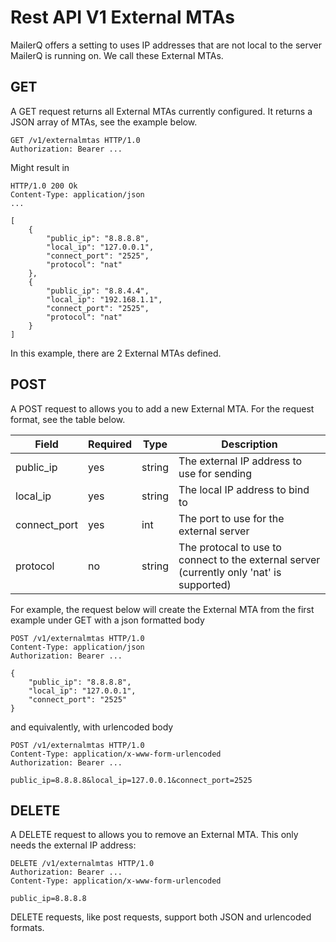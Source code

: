 # Rest API V1 External MTAs
MailerQ offers a setting to uses IP addresses that are not local to the server MailerQ is running on. We call these External MTAs.

## GET

A GET request returns all External MTAs currently configured. It returns a JSON array of MTAs, see the example below.

```
GET /v1/externalmtas HTTP/1.0
Authorization: Bearer ...
```

Might result in
```
HTTP/1.0 200 Ok
Content-Type: application/json
...

[
    {
        "public_ip": "8.8.8.8",
        "local_ip": "127.0.0.1",
        "connect_port": "2525",
        "protocol": "nat"
    },
    {
        "public_ip": "8.8.4.4",
        "local_ip": "192.168.1.1",
        "connect_port": "2525",
        "protocol": "nat"
    }
]
```
In this example, there are 2 External MTAs defined.

## POST

A POST request to allows you to add a new External MTA. For the request format, see the table below. 

| Field | Required  | Type | Description
|---|---|---|---|
| public_ip  | yes | string | The external IP address to use for sending
| local_ip | yes | string | The local IP address to bind to
| connect_port  | yes | int | The port to use for the external server
| protocol  | no | string | The protocal to use to connect to the external server (currently only 'nat' is supported)

For example, the request below will create the External MTA from the first example under GET with a json formatted body
```
POST /v1/externalmtas HTTP/1.0
Content-Type: application/json
Authorization: Bearer ...

{
    "public_ip": "8.8.8.8",
    "local_ip": "127.0.0.1",
    "connect_port": "2525"
}
```
and equivalently, with urlencoded body
```
POST /v1/externalmtas HTTP/1.0
Content-Type: application/x-www-form-urlencoded
Authorization: Bearer ...

public_ip=8.8.8.8&local_ip=127.0.0.1&connect_port=2525
```

## DELETE

A DELETE request to allows you to remove an External MTA. This only needs the external IP address:

```
DELETE /v1/externalmtas HTTP/1.0
Authorization: Bearer ...
Content-Type: application/x-www-form-urlencoded

public_ip=8.8.8.8
```
DELETE requests, like post requests, support both JSON and urlencoded formats. 